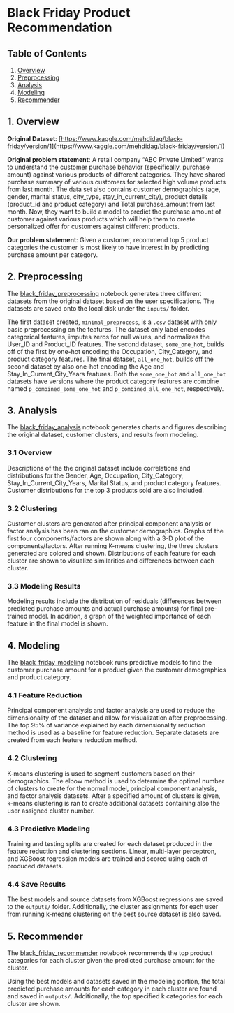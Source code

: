 # Black Friday Product Recommendation

## Table of Contents

1. [Overview](#overview)
2. [Preprocessing](#preprocessing)
3. [Analysis](#analysis)
4. [Modeling](#modeling)
5. [Recommender](#recommender)

## 1. Overview <a name = "overview"></a>

**Original Dataset**: [https://www.kaggle.com/mehdidag/black-friday/version/1](https://www.kaggle.com/mehdidag/black-friday/version/1)

**Original problem statement**: A retail company “ABC Private Limited” wants to understand the customer purchase behavior (specifically, purchase amount) against various products of different categories. They have shared purchase summary of various customers for selected high volume products from last month. The data set also contains customer demographics (age, gender, marital status, city_type, stay_in_current_city), product details (product_id and product category) and Total purchase_amount from last month. Now, they want to build a model to predict the purchase amount of customer against various products which will help them to create personalized offer for customers against different products.

**Our problem statement**: Given a customer, recommend top 5 product categories the customer is most likely to have interest in by predicting purchase amount per category.


## 2. Preprocessing <a name = "preprocessing"></a>

The [black_friday_preprocessing](https://github.com/shahidhn/f18-datascience-final/blob/master/black_friday_preprocessing.ipynb) notebook generates three different datasets from the original dataset based on the user specifications. The datasets are saved onto the local disk under the `inputs/` folder. 

The first dataset created, `minimal_preprocess`, is a `.csv` dataset with only basic preprocessing on the features. The dataset only label encodes categorical features, imputes zeros for null values, and normalizes the User_ID and Product_ID features. The second dataset, `some_one_hot`, builds off of the first by one-hot encoding the Occupation, City_Category, and product category features. The final dataset, `all_one_hot`, builds off the second dataset by also one-hot encoding the Age and Stay_In_Current_City_Years features. Both the `some_one_hot` and `all_one_hot` datasets have versions where the product category features are combine named `p_combined_some_one_hot` and `p_combined_all_one_hot`, respectively.

## 3. Analysis <a name = "analysis"></a>

The [black_friday_analysis](https://github.com/shahidhn/f18-datascience-final/blob/master/black_friday_analysis.ipynb) notebook generates charts and figures describing the original dataset, customer clusters, and results from modeling. 

### 3.1 Overview

Descriptions of the the original dataset include correlations and distributions for the Gender, Age, Occupation, City_Category, Stay_In_Current_City_Years, Marital Status, and product category features. Customer distributions for the top 3 products sold are also included.

### 3.2 Clustering

Customer clusters are generated after principal component analysis or factor analysis has been ran on the customer demographics. Graphs of the first four components/factors are shown along with a 3-D plot of the components/factors. After running K-means clustering, the three clusters generated are colored and shown. Distributions of each feature for each cluster are shown to visualize similarities and differences between each cluster.

### 3.3 Modeling Results

Modeling results include the distribution of residuals (differences between predicted purchase amounts and actual purchase amounts) for final pre-trained model. In addition, a graph of the weighted importance of each feature in the final model is shown.

## 4. Modeling <a name = "modeling"></a>

The [black_friday_modeling](https://github.com/shahidhn/f18-datascience-final/blob/master/black_friday_modeling.ipynb) notebook runs predictive models to find the customer purchase amount for a product given the customer demographics and product category. 

### 4.1 Feature Reduction

Principal component analysis and factor analysis are used to reduce the dimensionality of the dataset and allow for visualization after preprocessing. The top 95% of variance explained by each dimensionality reduction method is used as a baseline for feature reduction. Separate datasets are created from each feature reduction method.

### 4.2 Clustering

K-means clustering is used to segment customers based on their demographics. The elbow method is used to determine the optimal number of clusters to create for the normal model, principal component analysis, and factor analysis datasets. After a specified amount of clusters is given, k-means clustering is ran to create additional datasets containing also the user assigned cluster number.

### 4.3 Predictive Modeling

Training and testing splits are created for each dataset produced in the feature reduction and clustering sections. Linear, multi-layer perceptron, and XGBoost regression models are trained and scored using each of produced datasets.

### 4.4 Save Results

The best models and source datasets from XGBoost regressions are saved to the `outputs/` folder. Additionally, the cluster assignments for each user from running k-means clustering on the best source dataset is also saved. 

## 5. Recommender <a name = "recommender"></a>

The [black_friday_recommender](https://github.com/shahidhn/f18-datascience-final/blob/master/black_friday_recommender.ipynb) notebook recommends the top product categories for each cluster given the predicted purchase amount for the cluster.

Using the best models and datasets saved in the modeling portion, the total predicted purchase amounts for each category in each cluster are found and saved in `outputs/`. Additionally, the top specified k categories for each cluster are shown. 
